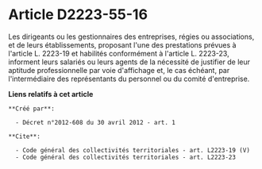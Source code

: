 # Article D2223-55-16

Les dirigeants ou les gestionnaires des entreprises, régies ou associations, et de leurs établissements, proposant l'une des
prestations prévues à l'article L. 2223-19 et habilités conformément à l'article L. 2223-23, informent leurs salariés ou
leurs agents de la nécessité de justifier de leur aptitude professionnelle par voie d'affichage et, le cas échéant, par
l'intermédiaire des représentants du personnel ou du comité d'entreprise.

**Liens relatifs à cet article**

	**Créé par**:

	  - Décret n°2012-608 du 30 avril 2012 - art. 1

	**Cite**:

	  - Code général des collectivités territoriales - art. L2223-19 (V)
	  - Code général des collectivités territoriales - art. L2223-23
